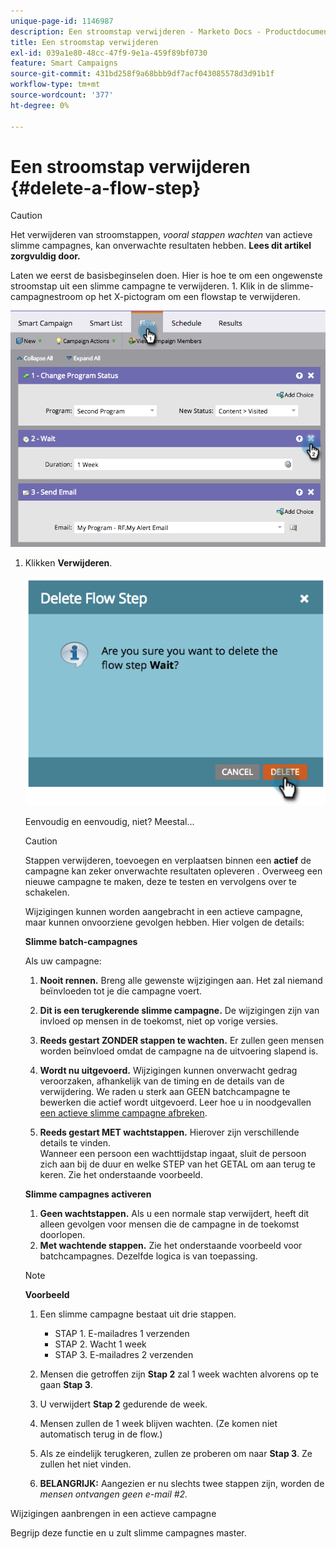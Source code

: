 ```yaml
---
unique-page-id: 1146987
description: Een stroomstap verwijderen - Marketo Docs - Productdocumentatie
title: Een stroomstap verwijderen
exl-id: 039a1e80-48cc-47f9-9e1a-459f89bf0730
feature: Smart Campaigns
source-git-commit: 431bd258f9a68bbb9df7acf043085578d3d91b1f
workflow-type: tm+mt
source-wordcount: '377'
ht-degree: 0%

---
```


# Een stroomstap verwijderen {#delete-a-flow-step}

>[!CAUTION]
>
>Het verwijderen van stroomstappen, _vooral stappen wachten_ van actieve slimme campagnes, kan onverwachte resultaten hebben. **Lees dit artikel zorgvuldig door.**

Laten we eerst de basisbeginselen doen. Hier is hoe te om een ongewenste stroomstap uit een slimme campagne te verwijderen. 1. Klik in de slimme-campagnestroom op het X-pictogram om een flowstap te verwijderen.

![](assets/image2014-9-22-13-3a52-3a20.png)

1. Klikken **Verwijderen**.

   ![](assets/image2014-9-22-13-3a55-3a25.png)

   Eenvoudig en eenvoudig, niet? Meestal...

   >[!CAUTION]
   >
   >Stappen verwijderen, toevoegen en verplaatsen binnen een **actief** de campagne kan zeker onverwachte resultaten opleveren . Overweeg een nieuwe campagne te maken, deze te testen en vervolgens over te schakelen.

   Wijzigingen kunnen worden aangebracht in een actieve campagne, maar kunnen onvoorziene gevolgen hebben. Hier volgen de details:

   **Slimme batch-campagnes**

   Als uw campagne:

   1. **Nooit rennen.** Breng alle gewenste wijzigingen aan. Het zal niemand beïnvloeden tot je die campagne voert.
   1. **Dit is een terugkerende slimme campagne.** De wijzigingen zijn van invloed op mensen in de toekomst, niet op vorige versies.
   1. **Reeds gestart ZONDER stappen te wachten.** Er zullen geen mensen worden beïnvloed omdat de campagne na de uitvoering slapend is.
   1. **Wordt nu uitgevoerd.** Wijzigingen kunnen onverwacht gedrag veroorzaken, afhankelijk van de timing en de details van de verwijdering. We raden u sterk aan GEEN batchcampagne te bewerken die actief wordt uitgevoerd. Leer hoe u in noodgevallen [een actieve slimme campagne afbreken](/help/marketo/product-docs/core-marketo-concepts/smart-campaigns/using-smart-campaigns/abort-a-smart-campaign.md).

   1. **Reeds gestart MET wachtstappen.** Hierover zijn verschillende details te vinden.\
      Wanneer een persoon een wachttijdstap ingaat, sluit de persoon zich aan bij de duur en welke STEP van het GETAL om aan terug te keren. Zie het onderstaande voorbeeld.

   **Slimme campagnes activeren**

   1. **Geen wachtstappen.** Als u een normale stap verwijdert, heeft dit alleen gevolgen voor mensen die de campagne in de toekomst doorlopen.
   1. **Met wachtende stappen.** Zie het onderstaande voorbeeld voor batchcampagnes. Dezelfde logica is van toepassing.

   >[!NOTE]
   >
   >**Voorbeeld**
   >
   >1. Een slimme campagne bestaat uit drie stappen.
   >    * STAP 1. E-mailadres 1 verzenden
   >    * STAP 2. Wacht 1 week
   >    * STAP 3. E-mailadres 2 verzenden
   >
   >1. Mensen die getroffen zijn **Stap 2** zal 1 week wachten alvorens op te gaan **Stap 3**.
   >1. U verwijdert **Stap 2** gedurende de week.
   >1. Mensen zullen de 1 week blijven wachten. (Ze komen niet automatisch terug in de flow.)
   >1. Als ze eindelijk terugkeren, zullen ze proberen om naar **Stap 3**. Ze zullen het niet vinden.
   >1. **BELANGRIJK:** Aangezien er nu slechts twee stappen zijn, worden de *mensen ontvangen geen e-mail #2.*

Wijzigingen aanbrengen in een actieve campagne

Begrijp deze functie en u zult slimme campagnes master.
